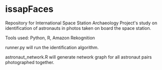 # issapFaces

Repository for International Space Station Archaeology Project's study on identification of astronauts in photos taken on board the space station.

Tools used: Python, R, Amazon Rekognition

runner.py will run the identification algorithm.

astronaut_network.R will generate network graph for all astronaut pairs photographed together.
